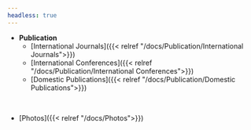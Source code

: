 ```yaml
---
headless: true
---
```


- **Publication**
  - [International Journals]({{< relref "/docs/Publication/International Journals">}})
  - [International Conferences]({{< relref "/docs/Publication/International Conferences">}})
  - [Domestic Publications]({{< relref "/docs/Publication/Domestic Publications">}})
<br />

- [Photos]({{< relref "/docs/Photos">}})  
